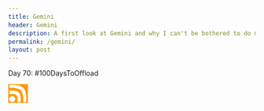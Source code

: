 ```yaml
---
title: Gemini
header: Gemini
description: A first look at Gemini and why I can't be bothered to do more than that
permalink: /gemini/
layout: post
---
```


Day 70: #100DaysToOffload

<a href="https://rmooreblog.netlify.app/feed.xml"><img src="/assets/images/rss_feed.jpg" style="opacity:1;" width="40"/></a>

